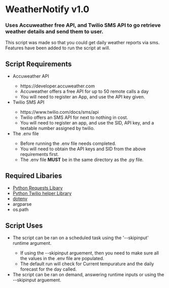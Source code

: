 # WeatherNotify v1.0
<h3>Uses Accuweather free API, and Twilio SMS API to go retrieve weather details and send them to user.</h3>

<p>This script was made so that you could get daily weather reports via sms. Features have been added to run the script at will.</p>

<h2>Script Requirements</h2>
<ul>
  <li>Accuweather API</li>
  <ul>
    <li>https://developer.accuweather.com</li>
    <li>Accuweather offers a free API for up to 50 remote calls a day</li>
    <li>You will need to register an App, and use the API key given.</li>
  </ul>
  <li>Twilio SMS API</li>
  <ul>
    <li>https://www.twilio.com/docs/sms/api</li>
    <li>Twilio offers an SMS API for next to nothing in cost.</li>
    <li>You will need to register an app, and use the SID, API key, and a textable number assigned by twilio.</li>
  </ul>
  <li>The .env file</li>
  <ul>
    <li>Before running the .env file needs completed.</li>
    <li>You will need to obtain the API keys and SID from the above requirements first.</li>
    <li>The .env file <b>MUST</b> be in the same directory as the .py file.</li>
  </ul>
</ul>
<h2>Required Libaries</h2>
<ul>
  <li><a href="https://pypi.org/project/requests/2.7.0/">Python Requests Libary</a></li>
  <li><a href="https://www.twilio.com/docs/libraries/python">Python Twilio helper Library</a></li>
  <li><a href="https://pypi.org/project/python-dotenv/">dotenv</a></li>
  <li>argparse</li>
  <li>os.path</li>
</ul>

<h2>Script Uses</h2>
<ul>
  <li>The script can be ran on a scheduled task using the '--skipinput' runtime argument.</li>
  <ul>
    <li>If using the --skipinput arguement, then you need to make sure all the values in the .env file are populated.</li>
    <li>The default run will check for Current tempurature and the daily forecast for the day called.</li>
  </ul>
  <li>The script can be ran on demand, answering runtime inputs or using the --skipinput arguement.</li>
</ul>
